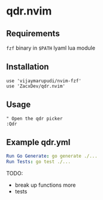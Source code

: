 # qdr.nvim

## Requirements

`fzf` binary in `$PATH`
lyaml lua module

## Installation

```
use 'vijaymarupudi/nvim-fzf'
use 'ZacxDev/qdr.nvim'
```

## Usage

```vimscript
" Open the qdr picker
:Qdr
```

## Example qdr.yml
```yml
Run Go Generate: go generate ./...
Run Tests: go test ./...
```

TODO:
 - break up functions more
 - tests

